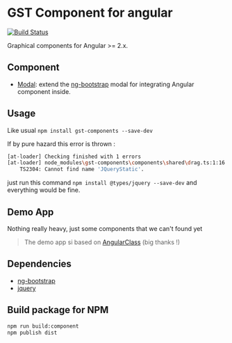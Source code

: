 # GST Component for angular

[![Build Status](https://travis-ci.org/GestionSystemesTelecom/angular-components.svg?branch=master)](https://travis-ci.org/GestionSystemesTelecom/angular-components)

Graphical components for Angular >= 2.x.

## Component

 * [Modal](Components/modal/README.md): extend the [ng-bootstrap](https://github.com/ng-bootstrap/ng-bootstrap) modal for integrating Angular component inside.

## Usage

Like usual `npm install gst-components --save-dev`

If by pure hazard this error is thrown :

```bash
[at-loader] Checking finished with 1 errors
[at-loader] node_modules\gst-components\components\shared\drag.ts:1:16
    TS2304: Cannot find name 'JQueryStatic'.
```

just run this command `npm install @types/jquery --save-dev` and everything would be fine.

## Demo App

Nothing really heavy, just some components that we can't found yet

> The demo app si based on [AngularClass](https://github.com/AngularClass/angular2-webpack-starter) (big thanks !)

## Dependencies

* [ng-bootstrap](https://github.com/ng-bootstrap/ng-bootstrap)
* [jquery](https://github.com/jquery/jquery)

## Build package for NPM

```bash
npm run build:component
npm publish dist
```